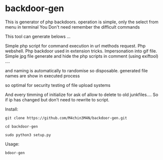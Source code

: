 # backdoor-gen


This is generator of php backdoors.
operation is simple, only the select from menu in terminal
You Don't need remember the difficult commands 

This tool can generate belows ...

Simple php script for command execution in url methods request.
Php webshell.
Php backdoor used in extension tricks.
Impersonation into gif file. 
Simple jpg file generate and hide the php scripts in comment (using exiftool) ....

and naming is automatically to randomise so disposable.
generated file names are show in executed process
 

so optimal for security testing of file upload systems

And every timming of initialize for ask of allow to delete to old junkfiles.... 
So if ip has changed but don't need to rewrite to script.

Install:

    git clone https://github.com/M4chin3M4N/backdoor-gen.git

    cd backdoor-gen

    sudo python3 setup.py


Usage:

    bdoor-gen


